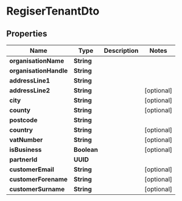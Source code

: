 

# RegiserTenantDto


## Properties

| Name | Type | Description | Notes |
|------------ | ------------- | ------------- | -------------|
|**organisationName** | **String** |  |  |
|**organisationHandle** | **String** |  |  |
|**addressLine1** | **String** |  |  |
|**addressLine2** | **String** |  |  [optional] |
|**city** | **String** |  |  [optional] |
|**county** | **String** |  |  [optional] |
|**postcode** | **String** |  |  |
|**country** | **String** |  |  [optional] |
|**vatNumber** | **String** |  |  [optional] |
|**isBusiness** | **Boolean** |  |  [optional] |
|**partnerId** | **UUID** |  |  |
|**customerEmail** | **String** |  |  [optional] |
|**customerForename** | **String** |  |  [optional] |
|**customerSurname** | **String** |  |  [optional] |



